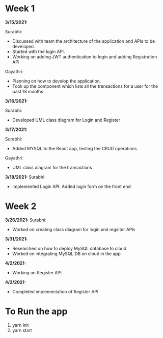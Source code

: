 # Week 1 

**3/15/2021:**

Surabhi: 
- Discussed with team the architecture of the application and APIs to be developed.
- Started with the login API.
- Working on adding JWT authentication to login and adding Registration API

Gayathri: 
- Planning on how to develop the application. 
- Took up the component which lists all the transactions for a user for the past 18 months

**3/16/2021:**

Surabhi: 
- Developed UML class diagram for Login and Register

**3/17/2021:**

Surabhi:
- Added MYSQL to the React app, testing the CRUD operations

Gayathri: 
- UML class diagram for the transactions

**3/18/2021:**
Surabhi:
- Implemented Login API. Added login form on the front end

# Week 2

**3/26/2021:**
Surabhi:
- Worked on creating class diagram for login and regsiter APIs

**3/31/2021:**
- Researched on how to deploy MySQL database to cloud.
- Worked on integrating MySQL DB on cloud in the app

**4/2/2021:**
- Working on Register API

**4/2/2021:**
- Completed implementation of Register API
# To Run the app 

1. yarn init
2. yarn start
